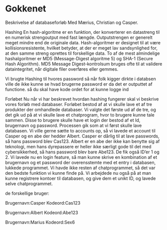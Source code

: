 # Gokkenet
Beskrivelse af databaseforløb
Med Mærius, Christian og Casper.

Hashing
En hash-algoritme er en funktion, der konverterer en datastreng til en numerisk strengoutput med fast længde. 
Outputstrengen er generelt meget mindre end de originale data. Hash-algoritmer er designet til at være kollisionsresistente, 
hvilket betyder, at der er meget lav sandsynlighed for, at den samme streng oprettes til forskellige data. 
To af de mest almindelige hashalgoritmer er MD5 (Message-Digest algoritme 5) og SHA-1 (Secure Hash Algorithm). 
MD5 Message Digest-kontrolsum bruges ofte til at validere dataintegritet, når digitale filer overføres eller gemmes.

Vi brugte Hashing til hvores password så når folk kigger dirkte i databsen ville de ikke kunne se hvad brugerne password er da det er outputtet af functione. så du skal have kode ordet for at kunne logge ind


Forløbet
Nu når vi har beskrevet hvordan hashing fungerer skal vi beskrive vores forløb med databaser. Forløbet bestod af at vi skulle lave et af tre produkter der omhandlede databaser. 
Vi valgte det første ud af de tre, og det gik ud på at vi skulle lave et chatprogram, hvor to brugere kunne tale sammen.
Disse to brugere skulle have et login der bestod af et Id, brugernavn og password.
Processen gik som at vi først skulle lave databasen. Vi ville gerne sætte to accounts op, så vi lavede et account til Casper og en abe der hedder Albert. Casper er dårlig til at lave passwords, så hans password blev Cas123. Albert er en abe der ikke kan benytte sig af teknologi, men hans dyrepassere er heller ikke særligt gode til det med cybersikkerhed, så hans password blev bare Abe123. De fik også ID’er 1 og 2. 
Vi lavede nu en login feature, så man kunne skrive en kombination af et brugernavn og et password der overensstemte med et entry i databasen, lukkede programmet. Vi havde ikke resten af chatprogrammet, så det var den bedste funktion vi kunne finde på. Vi arbejdede nu også på at man kunne registrere kontoer til databasen, og give dem et unikt ID, og lavede selve chatprogrammet.

de forskellige bruger:


Brugernavn:Casper
Kodeord:Cas123

Brugernavn:Albert
Kodeord:Abe123

Brugernavn:Marius
Kodeord:Sex6
